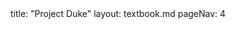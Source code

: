 <frontmatter>
title: "Project Duke"
layout: textbook.md
pageNav: 4
</frontmatter>

<link rel="stylesheet" href="{{baseUrl}}/book/css/textbook.css">

<div class="website-content">

<include src="../../book/projectDuke/text.md#body" />


</div>





